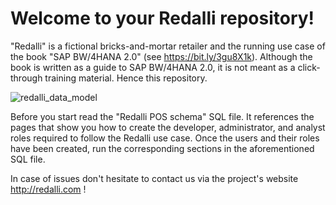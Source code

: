# Welcome to your Redalli repository!

"Redalli" is a fictional bricks-and-mortar retailer and the running use case of the book "SAP BW/4HANA 2.0" (see https://bit.ly/3gu8X1k). Although the book is written as a guide to SAP BW/4HANA 2.0,  it is not meant as a click-through training material. Hence this repository.

![redalli_data_model](https://user-images.githubusercontent.com/9254387/116010019-eb2fb700-a61c-11eb-8ab0-00db73a55300.png)

Before you start read the "Redalli POS schema" SQL file. It references the pages that show you how to create the developer, administrator, and analyst roles required to follow the Redalli use case. Once the users and their roles have been created, run the corresponding sections in the aforementioned SQL file.

In case of issues don't hesitate to contact us via the project's website http://redalli.com !
